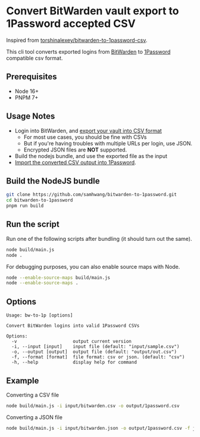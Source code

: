 # Convert BitWarden vault export to 1Password accepted CSV

Inspired from [torshinalexey/bitwarden-to-1password-csv](https://github.com/torshinalexey/bitwarden-to-1password-csv).

This cli tool converts exported logins from [BitWarden](https://bitwarden.com) to [1Password](https://1password.com)
compatible csv format.

## Prerequisites

- Node 16+
- PNPM 7+

## Usage Notes

- Login into BitWarden, and [export your vault into CSV format](https://bitwarden.com/help/article/export-your-data/#export-a-personal-vault)
  - For most use cases, you should be fine with CSVs
  - But if you're having troubles with multiple URLs per login, use JSON.
  - Encrypted JSON files are **NOT** supported.
- Build the nodejs bundle, and use the exported file as the input
- [Import the converted CSV output into 1Password](https://support.1password.com/import-1password-com/).

## Build the NodeJS bundle

```bash
git clone https://github.com/samhwang/bitwarden-to-1password.git
cd bitwarden-to-1password
pnpm run build
```

## Run the script

Run one of the following scripts after bundling (it should turn out the same).

```bash
node build/main.js
node .
```

For debugging purposes, you can also enable source maps with Node.

```bash
node --enable-source-maps build/main.js
node --enable-source-maps .
```

## Options

```text
Usage: bw-to-1p [options]

Convert BitWarden logins into valid 1Password CSVs

Options:
  -v                     output current version
  -i, --input [input]    input file (default: "input/sample.csv")
  -o, --output [output]  output file (default: "output/out.csv")
  -f, --format [format]  file format: csv or json. (default: "csv")
  -h, --help             display help for command
```

## Example

Converting a CSV file

```bash
node build/main.js -i input/bitwarden.csv -o output/1password.csv
```

Converting a JSON file

```bash
node build/main.js -i input/bitwarden.json -o output/1password.csv -f json
```
